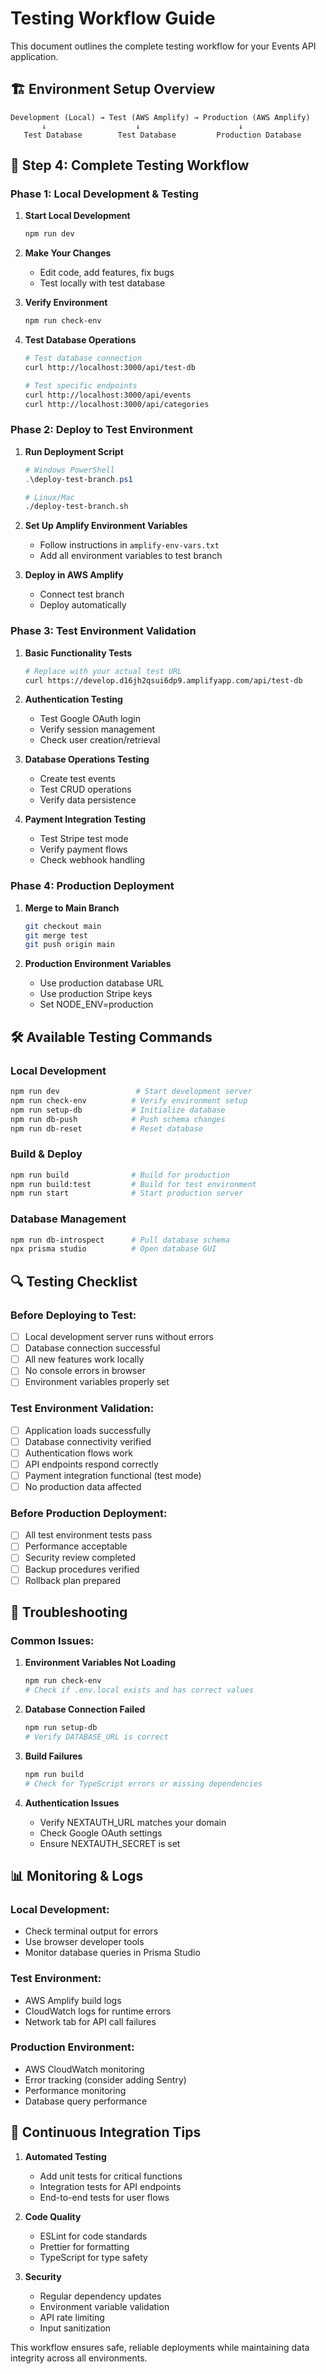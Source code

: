 # Testing Workflow Guide

This document outlines the complete testing workflow for your Events API application.

## 🏗️ **Environment Setup Overview**

```
Development (Local) → Test (AWS Amplify) → Production (AWS Amplify)
       ↓                    ↓                      ↓
   Test Database        Test Database         Production Database
```

## 🔄 **Step 4: Complete Testing Workflow**

### **Phase 1: Local Development & Testing**

1. **Start Local Development**

    ```bash
    npm run dev
    ```

2. **Make Your Changes**

    - Edit code, add features, fix bugs
    - Test locally with test database

3. **Verify Environment**

    ```bash
    npm run check-env
    ```

4. **Test Database Operations**

    ```bash
    # Test database connection
    curl http://localhost:3000/api/test-db

    # Test specific endpoints
    curl http://localhost:3000/api/events
    curl http://localhost:3000/api/categories
    ```

### **Phase 2: Deploy to Test Environment**

1. **Run Deployment Script**

    ```powershell
    # Windows PowerShell
    .\deploy-test-branch.ps1
    ```

    ```bash
    # Linux/Mac
    ./deploy-test-branch.sh
    ```

2. **Set Up Amplify Environment Variables**

    - Follow instructions in `amplify-env-vars.txt`
    - Add all environment variables to test branch

3. **Deploy in AWS Amplify**
    - Connect test branch
    - Deploy automatically

### **Phase 3: Test Environment Validation**

1. **Basic Functionality Tests**

    ```bash
    # Replace with your actual test URL
    curl https://develop.d16jh2qsui6dp9.amplifyapp.com/api/test-db
    ```

2. **Authentication Testing**

    - Test Google OAuth login
    - Verify session management
    - Check user creation/retrieval

3. **Database Operations Testing**

    - Create test events
    - Test CRUD operations
    - Verify data persistence

4. **Payment Integration Testing**
    - Test Stripe test mode
    - Verify payment flows
    - Check webhook handling

### **Phase 4: Production Deployment**

1. **Merge to Main Branch**

    ```bash
    git checkout main
    git merge test
    git push origin main
    ```

2. **Production Environment Variables**
    - Use production database URL
    - Use production Stripe keys
    - Set NODE_ENV=production

## 🛠️ **Available Testing Commands**

### **Local Development**

```bash
npm run dev                 # Start development server
npm run check-env          # Verify environment setup
npm run setup-db           # Initialize database
npm run db-push            # Push schema changes
npm run db-reset           # Reset database
```

### **Build & Deploy**

```bash
npm run build              # Build for production
npm run build:test         # Build for test environment
npm run start              # Start production server
```

### **Database Management**

```bash
npm run db-introspect      # Pull database schema
npx prisma studio          # Open database GUI
```

## 🔍 **Testing Checklist**

### **Before Deploying to Test:**

-   [ ] Local development server runs without errors
-   [ ] Database connection successful
-   [ ] All new features work locally
-   [ ] No console errors in browser
-   [ ] Environment variables properly set

### **Test Environment Validation:**

-   [ ] Application loads successfully
-   [ ] Database connectivity verified
-   [ ] Authentication flows work
-   [ ] API endpoints respond correctly
-   [ ] Payment integration functional (test mode)
-   [ ] No production data affected

### **Before Production Deployment:**

-   [ ] All test environment tests pass
-   [ ] Performance acceptable
-   [ ] Security review completed
-   [ ] Backup procedures verified
-   [ ] Rollback plan prepared

## 🚨 **Troubleshooting**

### **Common Issues:**

1. **Environment Variables Not Loading**

    ```bash
    npm run check-env
    # Check if .env.local exists and has correct values
    ```

2. **Database Connection Failed**

    ```bash
    npm run setup-db
    # Verify DATABASE_URL is correct
    ```

3. **Build Failures**

    ```bash
    npm run build
    # Check for TypeScript errors or missing dependencies
    ```

4. **Authentication Issues**
    - Verify NEXTAUTH_URL matches your domain
    - Check Google OAuth settings
    - Ensure NEXTAUTH_SECRET is set

## 📊 **Monitoring & Logs**

### **Local Development:**

-   Check terminal output for errors
-   Use browser developer tools
-   Monitor database queries in Prisma Studio

### **Test Environment:**

-   AWS Amplify build logs
-   CloudWatch logs for runtime errors
-   Network tab for API call failures

### **Production Environment:**

-   AWS CloudWatch monitoring
-   Error tracking (consider adding Sentry)
-   Performance monitoring
-   Database query performance

## 🔄 **Continuous Integration Tips**

1. **Automated Testing**

    - Add unit tests for critical functions
    - Integration tests for API endpoints
    - End-to-end tests for user flows

2. **Code Quality**

    - ESLint for code standards
    - Prettier for formatting
    - TypeScript for type safety

3. **Security**
    - Regular dependency updates
    - Environment variable validation
    - API rate limiting
    - Input sanitization

This workflow ensures safe, reliable deployments while maintaining data integrity across all environments.
